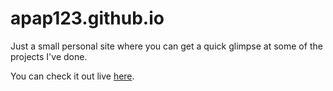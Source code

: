 # apap123.github.io
Just a small personal site where you can get a quick glimpse at some of the projects I've done.

You can check it out live [here](http://apap123.github.io/).
